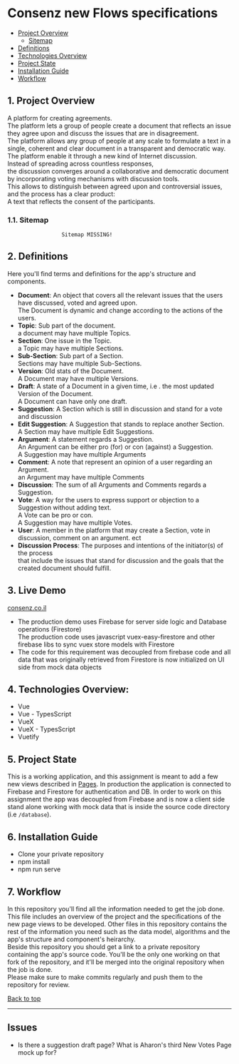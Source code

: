 # <a id="top"></a>Consenz new Flows specifications

- [Project Overview](#project-overview)
  - [Sitemap](#sitemap)
- [Definitions](#definitions)
- [Technologies Overview](#technologies-overview)
- [Project State](#project-state)
- [Installation Guide](#installation-guide)
- [Workflow](#workflow)

## 1. <a id="project-overview"></a>Project Overview
A platform for creating agreements.<br>
The platform lets a group of people create a document that reflects an issue they agree upon and discuss the issues that are in disagreement.<br>
The platform allows any group of people at any scale to formulate a text in a single, coherent and clear document in a transparent and democratic way.<br>
The platform enable it through a new kind of Internet discussion.<br>
Instead of spreading across countless responses,<br>
the discussion converges around a collaborative and democratic document by incorporating voting mechanisms with discussion tools.<br>
This allows to distinguish between agreed upon and controversial issues,<br>
and the process has a clear product:<br>
A text that reflects the consent of the participants.
### 1.1. <a id="sitemap">Sitemap</a>
                     Sitemap MISSING!
## 2. <a id="definitions">Definitions</a>
Here you'll find terms and definitions for the app's structure and components.
- <a id="document_definition">__Document__</a>: An object that covers all the relevant issues that the users have discussed, voted and agreed upon.<br>
The Document is dynamic and change according to the actions of the users.
- __Topic__: Sub part of the document.<br>
a document may have multiple Topics.
- <a id="section_definition">__Section__</a>: One issue in the Topic.<br>
a Topic may have multiple Sections.
- __Sub-Section__: Sub part of a Section.<br>
Sections may have multiple Sub-Sections.
- __Version__: Old stats of the Document.<br>
A Document may have multiple Versions.
- __Draft__: A state of a Document in a given time, i.e . the most updated Version of the Document.<br>
A Document can have only one draft.
- <a id="suggestion_definition">__Suggestion__</a>: A Section which is still in discussion and stand for a vote and discussion
- __Edit Suggestion__: A Suggestion that stands to replace another Section.<br>
A Section may have multiple Edit Suggestions.
- <a id="argument_definition">__Argument__</a>: A statement regards a Suggestion.<br>
An Argument can be either pro (for) or con (against) a Suggestion.<br>
A Suggestion may have multiple Arguments
- __Comment__: A note that represent an opinion of a user regarding an Argument.<br>
an Argument may have multiple Comments
- __Discussion__: The sum of all Arguments and Comments regards a Suggestion.
- <a id="vote_definition">__Vote__</a>: A way for the users to express support or objection to a Suggestion without adding text.<br>
A Vote can be pro or con.<br>
A Suggestion may have multiple Votes.
- __User__: A member in the platform that may create a Section, vote in discussion, comment on an argument. ect
- __Discussion Process__: The purposes and intentions of the initiator(s) of the process<br>
that include the issues that stand for discussion and the goals that the created document should fulfill.


## 3. <a id="sitemap">Live Demo</a>
[consenz.co.il](https://consenz.co.il/#/)
- The production demo uses Firebase for server side logic and Database operations (Firestore)<br>
The production code uses javascript vuex-easy-firestore and other firebase libs to sync vuex store models with Firestore
- The code for this requirement was decoupled from firebase code and all data that was originally retrieved from Firestore is now initialized on UI side from mock data objects

## 4. <a id="technologies-overview"></a>Technologies Overview:
- Vue
- Vue - TypesScript
- VueX
- VueX - TypesScript
- Vuetify
  

## 5. <a id="project-state"></a>Project State
This is a working application, and this assignment is meant to add a few new views described in [Pages](#pages-description). In production the application is connected to Firebase and Firestore for authentication and DB. In order to work on this assignment the app was decoupled from Firebase and is now a client side stand alone working with mock data that is inside the source code directory (i.e `/database`). 

## 6. <a id="installation-guide"></a>Installation Guide
- Clone your private repository
- npm install
- npm run serve

## 7. <a id="workflow"></a>Workflow  
In this repository you'll find all the information needed to get the job done.  
This file includes an overview of the project and the specifications of the new page views to be developed. Other files in this repository contains the rest of the information you need such as the data model, algorithms and the app's structure and component's heirarchy.  
Beside this repository you should get a link to a private repository containing the app's source code. You'll be the only one working on that fork of the repository, and it'll be merged into the original repository when the job is done.  
Please make sure to make commits regularly and push them to the repository for review.  

[Back to top](#top)
***

Issues
---
- Is there a suggestion draft page? What is Aharon's third New Votes Page mock up for?
